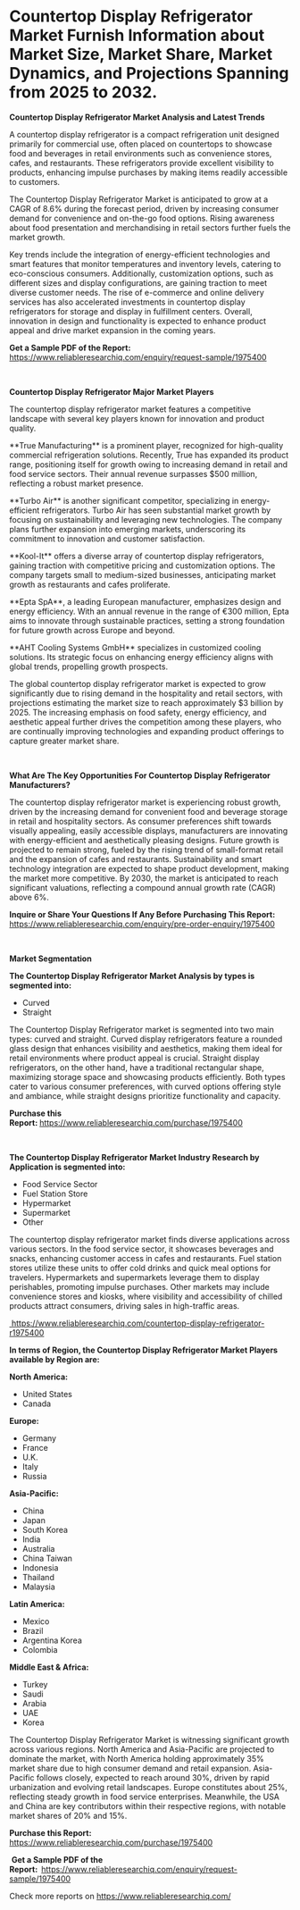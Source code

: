 <p><h1>Countertop Display Refrigerator Market Furnish Information about Market Size, Market Share, Market Dynamics, and Projections Spanning from 2025 to 2032.</h1></p><p><strong>Countertop Display Refrigerator Market Analysis and Latest Trends</strong></p>
<p><p>A countertop display refrigerator is a compact refrigeration unit designed primarily for commercial use, often placed on countertops to showcase food and beverages in retail environments such as convenience stores, cafes, and restaurants. These refrigerators provide excellent visibility to products, enhancing impulse purchases by making items readily accessible to customers. </p><p>The Countertop Display Refrigerator Market is anticipated to grow at a CAGR of 8.6% during the forecast period, driven by increasing consumer demand for convenience and on-the-go food options. Rising awareness about food presentation and merchandising in retail sectors further fuels the market growth. </p><p>Key trends include the integration of energy-efficient technologies and smart features that monitor temperatures and inventory levels, catering to eco-conscious consumers. Additionally, customization options, such as different sizes and display configurations, are gaining traction to meet diverse customer needs. The rise of e-commerce and online delivery services has also accelerated investments in countertop display refrigerators for storage and display in fulfillment centers. Overall, innovation in design and functionality is expected to enhance product appeal and drive market expansion in the coming years.</p></p>
<p><strong>Get a Sample PDF of the Report:&nbsp;</strong> <a href="https://www.reliableresearchiq.com/enquiry/request-sample/1975400?utm_campaign=3514&utm_medium=2&utm_source=Github&utm_content=ia&utm_term=10042025&utm_id=countertop-display-refrigerator">https://www.reliableresearchiq.com/enquiry/request-sample/1975400</a></p>
<p>&nbsp;</p>
<p><strong>Countertop Display Refrigerator Major Market Players</strong></p>
<p><p>The countertop display refrigerator market features a competitive landscape with several key players known for innovation and product quality.</p><p>**True Manufacturing** is a prominent player, recognized for high-quality commercial refrigeration solutions. Recently, True has expanded its product range, positioning itself for growth owing to increasing demand in retail and food service sectors. Their annual revenue surpasses $500 million, reflecting a robust market presence.</p><p>**Turbo Air** is another significant competitor, specializing in energy-efficient refrigerators. Turbo Air has seen substantial market growth by focusing on sustainability and leveraging new technologies. The company plans further expansion into emerging markets, underscoring its commitment to innovation and customer satisfaction.</p><p>**Kool-It** offers a diverse array of countertop display refrigerators, gaining traction with competitive pricing and customization options. The company targets small to medium-sized businesses, anticipating market growth as restaurants and cafes proliferate. </p><p>**Epta SpA**, a leading European manufacturer, emphasizes design and energy efficiency. With an annual revenue in the range of €300 million, Epta aims to innovate through sustainable practices, setting a strong foundation for future growth across Europe and beyond.</p><p>**AHT Cooling Systems GmbH** specializes in customized cooling solutions. Its strategic focus on enhancing energy efficiency aligns with global trends, propelling growth prospects.</p><p>The global countertop display refrigerator market is expected to grow significantly due to rising demand in the hospitality and retail sectors, with projections estimating the market size to reach approximately $3 billion by 2025. The increasing emphasis on food safety, energy efficiency, and aesthetic appeal further drives the competition among these players, who are continually improving technologies and expanding product offerings to capture greater market share.</p></p>
<p>&nbsp;</p>
<p><strong>What Are The Key Opportunities For Countertop Display Refrigerator Manufacturers?</strong></p>
<p><p>The countertop display refrigerator market is experiencing robust growth, driven by the increasing demand for convenient food and beverage storage in retail and hospitality sectors. As consumer preferences shift towards visually appealing, easily accessible displays, manufacturers are innovating with energy-efficient and aesthetically pleasing designs. Future growth is projected to remain strong, fueled by the rising trend of small-format retail and the expansion of cafes and restaurants. Sustainability and smart technology integration are expected to shape product development, making the market more competitive. By 2030, the market is anticipated to reach significant valuations, reflecting a compound annual growth rate (CAGR) above 6%.</p></p>
<p><strong>Inquire or Share Your Questions If Any Before Purchasing This Report:</strong> <a href="https://www.reliableresearchiq.com/enquiry/pre-order-enquiry/1975400?utm_campaign=3514&utm_medium=2&utm_source=Github&utm_content=ia&utm_term=10042025&utm_id=countertop-display-refrigerator">https://www.reliableresearchiq.com/enquiry/pre-order-enquiry/1975400</a></p>
<p>&nbsp;</p>
<p><strong>Market Segmentation</strong></p>
<p><strong>The Countertop Display Refrigerator Market Analysis by types is segmented into:</strong></p>
<p><ul><li>Curved</li><li>Straight</li></ul></p>
<p><p>The Countertop Display Refrigerator market is segmented into two main types: curved and straight. Curved display refrigerators feature a rounded glass design that enhances visibility and aesthetics, making them ideal for retail environments where product appeal is crucial. Straight display refrigerators, on the other hand, have a traditional rectangular shape, maximizing storage space and showcasing products efficiently. Both types cater to various consumer preferences, with curved options offering style and ambiance, while straight designs prioritize functionality and capacity.</p></p>
<p><strong>Purchase this Report:&nbsp;</strong><a href="https://www.reliableresearchiq.com/purchase/1975400?utm_campaign=3514&utm_medium=2&utm_source=Github&utm_content=ia&utm_term=10042025&utm_id=countertop-display-refrigerator">https://www.reliableresearchiq.com/purchase/1975400</a></p>
<p>&nbsp;</p>
<p><strong>The Countertop Display Refrigerator Market Industry Research by Application is segmented into:</strong></p>
<p><ul><li>Food Service Sector</li><li>Fuel Station Store</li><li>Hypermarket</li><li>Supermarket</li><li>Other</li></ul></p>
<p><p>The countertop display refrigerator market finds diverse applications across various sectors. In the food service sector, it showcases beverages and snacks, enhancing customer access in cafes and restaurants. Fuel station stores utilize these units to offer cold drinks and quick meal options for travelers. Hypermarkets and supermarkets leverage them to display perishables, promoting impulse purchases. Other markets may include convenience stores and kiosks, where visibility and accessibility of chilled products attract consumers, driving sales in high-traffic areas.</p></p>
<p><a href="https://www.reliableresearchiq.com/countertop-display-refrigerator-r1975400?utm_campaign=3514&utm_medium=2&utm_source=Github&utm_content=ia&utm_term=10042025&utm_id=countertop-display-refrigerator">&nbsp;https://www.reliableresearchiq.com/countertop-display-refrigerator-r1975400</a></p>
<p><strong>In terms of Region, the Countertop Display Refrigerator Market Players available by Region are:</strong></p>
<p>
    <p> <strong> North America: </strong>
        <ul>
            <li>United States</li>
            <li>Canada</li>
        </ul>
        </p> 
    <p> <strong> Europe: </strong>
        <ul>
            <li>Germany</li>
            <li>France</li>
            <li>U.K.</li>
            <li>Italy</li>
            <li>Russia</li>
        </ul>
        </p> 
    <p> <strong> Asia-Pacific: </strong>
        <ul>
            <li>China</li>
            <li>Japan</li>
            <li>South Korea</li>
            <li>India</li>
            <li>Australia</li>
            <li>China Taiwan</li>
            <li>Indonesia</li>
            <li>Thailand</li>
            <li>Malaysia</li>
        </ul>
        </p> 
    <p> <strong> Latin America: </strong>
        <ul>
            <li>Mexico</li>
            <li>Brazil</li>
            <li>Argentina Korea</li>
            <li>Colombia</li>
        </ul>
        </p> 
    <p> <strong> Middle East & Africa: </strong>
        <ul>
            <li>Turkey</li>
            <li>Saudi</li>
            <li>Arabia</li>
            <li>UAE</li>
            <li>Korea</li>
        </ul>
    </p>
    </p>
<p><p>The Countertop Display Refrigerator Market is witnessing significant growth across various regions. North America and Asia-Pacific are projected to dominate the market, with North America holding approximately 35% market share due to high consumer demand and retail expansion. Asia-Pacific follows closely, expected to reach around 30%, driven by rapid urbanization and evolving retail landscapes. Europe constitutes about 25%, reflecting steady growth in food service enterprises. Meanwhile, the USA and China are key contributors within their respective regions, with notable market shares of 20% and 15%.</p></p>
<p><strong>Purchase this Report: </strong><a href="https://www.reliableresearchiq.com/purchase/1975400?utm_campaign=3514&utm_medium=2&utm_source=Github&utm_content=ia&utm_term=10042025&utm_id=countertop-display-refrigerator">https://www.reliableresearchiq.com/purchase/1975400</a></p>
<p>&nbsp;<strong>Get a Sample PDF of the Report:&nbsp;&nbsp;</strong><a href="https://www.reliableresearchiq.com/enquiry/request-sample/1975400?utm_campaign=3514&utm_medium=2&utm_source=Github&utm_content=ia&utm_term=10042025&utm_id=countertop-display-refrigerator">https://www.reliableresearchiq.com/enquiry/request-sample/1975400</a></p>
<p><strong></strong></p>
<p>Check more reports on <a href="https://www.reliableresearchiq.com/?utm_campaign=3514&utm_medium=2&utm_source=Github&utm_content=ia&utm_term=10042025&utm_id=countertop-display-refrigerator">https://www.reliableresearchiq.com/</a></p>